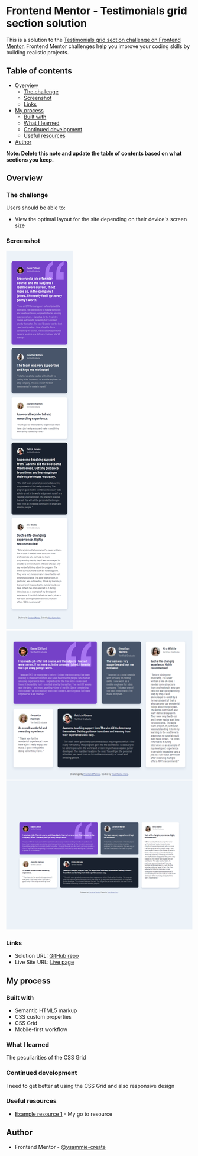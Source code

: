 # Frontend Mentor - Testimonials grid section solution

This is a solution to the [Testimonials grid section challenge on Frontend Mentor](https://www.frontendmentor.io/challenges/testimonials-grid-section-Nnw6J7Un7). Frontend Mentor challenges help you improve your coding skills by building realistic projects.

## Table of contents

- [Overview](#overview)
  - [The challenge](#the-challenge)
  - [Screenshot](#screenshot)
  - [Links](#links)
- [My process](#my-process)
  - [Built with](#built-with)
  - [What I learned](#what-i-learned)
  - [Continued development](#continued-development)
  - [Useful resources](#useful-resources)
- [Author](#author)

**Note: Delete this note and update the table of contents based on what sections you keep.**

## Overview

### The challenge

Users should be able to:

- View the optimal layout for the site depending on their device's screen size

### Screenshot

![Mobile view](./images/mobile-view.png)
![Tablet view](./images/tablet-view.png)
![Desktop view](./images/desktop-view.png)

### Links

- Solution URL: [GitHub repo](https://github.com/sammie-create/testimonials-grid-section-main)
- Live Site URL: [Live page](https://sammie-create.github.io/testimonials-grid-section-main/)

## My process

### Built with

- Semantic HTML5 markup
- CSS custom properties
- CSS Grid
- Mobile-first workflow

### What I learned

The peculiarities of the CSS Grid

### Continued development

I need to get better at using the CSS Grid and also responsive design

### Useful resources

- [Example resource 1](https://www.w3schools.com) - My go to resource

## Author

- Frontend Mentor - [@ysammie-create](https://www.frontendmentor.io/profile/sammie-create)
